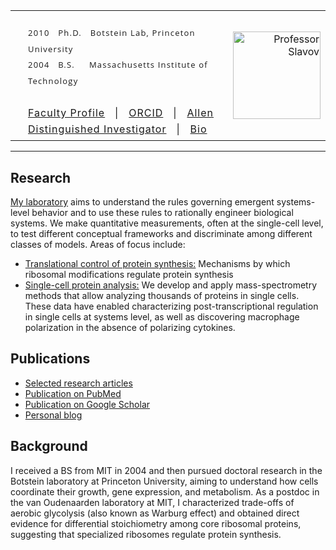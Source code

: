 <table  cellspacing="0" border="0"  cellpadding="0" >
<tr border="0">
    <td>
		<br>
		<div style="line-height: 160%; padding: 1 1 1 20;" >
		  <div style="font-family:   'Open Sans',   sans-serif;   font-size:13px; font-weight: 400; letter-spacing: 1.2px;"> <!-- Courier, New,     'Josefin Slab', serif;       -->
			2010 &nbsp; Ph.D.  &nbsp;  Botstein Lab, Princeton University<br>
			2004 &nbsp; B.S.   &nbsp; &nbsp; Massachusetts Institute of Technology <br>
		  </div>
		<br>
		<div style="letter-spacing: 1px;">
		<a href="https://cos.northeastern.edu/people/nikolai-slavov/" target="_blank"  itemprop="url" alt="professor Slavov">Faculty Profile</a> &nbsp; | &nbsp;			
		<a href="http://orcid.org/0000-0003-2035-1820" target="_blank">ORCID</a> &nbsp; | &nbsp;
    	<a href="https://alleninstitute.org/what-we-do/frontiers-group/distinguished-investigators/projects/tracking-proteome-dynamics-single-cells" target="_blank">Allen Distinguished Investigator</a> &nbsp; | &nbsp;
		<a href="https://scholar.harvard.edu/nslavov/biography" target="_blank">Bio</a>
	   </div>
     </div>
    </td>
    <td  align="right"  border="0" >
			<a href="https://cos.northeastern.edu/people/nikolai-slavov/" target="_blank" width="140"  alt="Nikolai Slavov" >
			<img  src="https://slavovlab.net/index_files/Slavov-2019-Botev.jpg" width="140"  alt="Professor Slavov" ></a>
	</td>
</tr>
</table>


------------


## Research
[My laboratory](https://slavovlab.net/) aims to understand the rules governing emergent systems-level behavior and to use these rules to rationally engineer biological systems. We make quantitative measurements, often at the single-cell level, to test different conceptual frameworks and discriminate among different classes of models. 
Areas of focus include:
*  [Translational control of protein synthesis:](https://slavovlab.net/research.htm#Ribosome-Specialization) Mechanisms by which ribosomal modifications regulate protein synthesis 
* [Single-cell protein analysis:](https://scp.slavovlab.net) We develop and apply mass-spectrometry methods that allow analyzing thousands of proteins in single cells. These data have enabled characterizing post-transcriptional regulation in single cells at systems level, as well as discovering macrophage polarization in the absence of polarizing cytokines.


## Publications
* [Selected research articles](https://slavovlab.net/publications.htm)
* [Publication on PubMed](https://pubmed.ncbi.nlm.nih.gov/?term=Slavov+Nikolai%5BAuthor%5D&format=abstract&sort=date)
* [Publication on Google Scholar](https://scholar.google.com/citations?user=GJTMsxIAAAAJ&hl=en)
* [Personal blog](https://nikolai.slavovlab.net)


## Background 
I received a BS from MIT in 2004 and then pursued doctoral research in the Botstein laboratory at Princeton University, aiming to understand how cells coordinate their growth, gene expression, and metabolism. As a postdoc in the van Oudenaarden laboratory at MIT, I characterized trade-offs of aerobic glycolysis (also known as Warburg effect) and obtained direct evidence for differential stoichiometry among core ribosomal proteins, suggesting that specialized ribosomes regulate protein synthesis.





<!--
**nslavov/nslavov** is a ✨ _special_ ✨ repository because its `README.md` (this file) appears on your GitHub profile.

Here are some ideas to get you started:

- 🔭 I’m currently working on ...
- 🌱 I’m currently learning ...
- 👯 I’m looking to collaborate on ...
- 🤔 I’m looking for help with ...
- 💬 Ask me about ...
- 📫 How to reach me: ...
- 😄 Pronouns: ...
- ⚡ Fun fact: ...
-->
